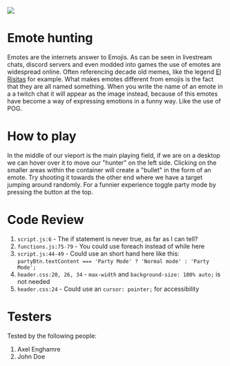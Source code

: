 ![](https://media.giphy.com/media/10yXFkBJ0MwGQ0/giphy.gif)

# Emote hunting

Emotes are the internets answer to Emojis. As can be seen in livestream chats, discord servers and even modded into games the use of emotes are widespread online. Often referencing decade old memes, like the legend [El Risitas](https://youtu.be/cDphUib5iG4?t=275) for example. What makes emotes different from emojis is the fact that they are all named something. When you write the name of an emote in a a twitch chat it will appear as the image instead, because of this emotes have become a way of expressing emotions in a funny way. Like the use of POG.

# How to play

In the middle of our vieport is the main playing field, if we are on a desktop we can hover over it to move our "hunter" on the left side. Clicking on the smaller areas within the container will create a "bullet" in the form of an emote. Try shooting it towards the other end where we have a target jumping around randomly. For a funnier experience toggle party mode by pressing the button at the top.

# Code Review

1. `script.js:6` - The if statement is never true, as far as I can tell?
2. `functions.js:75-79` - You could use foreach instead of while here
3. `script.js:44-49` - Could use an short hand here like this: `partyBtn.textContent === 'Party Mode' ? 'Normal mode' : 'Party Mode';`
4. `header.css:20, 26, 34` - `max-width` and `background-size: 100% auto;` is not needed
5. `header.css:24` - Could use an `cursor: pointer;` for accessibility

# Testers

Tested by the following people:

1. Axel Enghamre
2. John Doe
